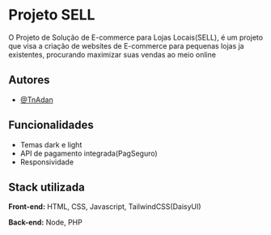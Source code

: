 # Projeto SELL

O Projeto de Solução de E-commerce para Lojas Locais(SELL), é um projeto que visa a criação de websites de E-commerce para pequenas lojas ja existentes, procurando maximizar suas vendas ao meio online


## Autores

- [@TnAdan](https://www.github.com/TnAdan-dev)


## Funcionalidades

- Temas dark e light
- API de pagamento integrada(PagSeguro)
- Responsividade


## Stack utilizada

**Front-end:** HTML, CSS, Javascript, TailwindCSS(DaisyUI)

**Back-end:** Node, PHP

